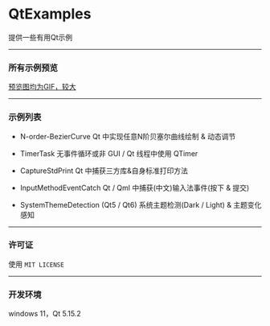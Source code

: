 # QtExamples

提供一些有用Qt示例

------

### 所有示例预览

[预览图均为GIF，较大](https://github.com/mengps/QtExamples/blob/master/demonstrate/demonstrate.md)

------

### 示例列表

 - N-order-BezierCurve Qt 中实现任意N阶贝塞尔曲线绘制 & 动态调节

 - TimerTask 无事件循环或非 GUI / Qt 线程中使用 QTimer

 - CaptureStdPrint Qt 中捕获三方库&自身标准打印方法

 - InputMethodEventCatch Qt / Qml 中捕获(中文)输入法事件(按下 & 提交)

 - SystemThemeDetection (Qt5 / Qt6) 系统主题检测(Dark / Light) & 主题变化感知

------

### 许可证

   使用 `MIT LICENSE`

------

### 开发环境

windows 11，Qt 5.15.2